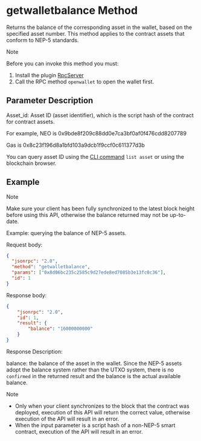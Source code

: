 ﻿# getwalletbalance Method

Returns the balance of the corresponding asset in the wallet, based on the specified asset number. This method applies to the contract assets that conform to NEP-5 standards.

> [!Note]
>
> Before you can invoke this method you must:
>
> 1. Install the plugin [RpcServer](https://github.com/neo-project/neo-plugins/releases) 
> 2. Call the RPC method `openwallet` to open the wallet first.

## Parameter Description

Asset_id: Asset ID (asset identifier), which is the script hash of the contract for contract assets.

For example, NEO is 0x9bde8f209c88dd0e7ca3bf0af0f476cdd8207789

Gas is 0x8c23f196d8a1bfd103a9dcb1f9ccf0c611377d3b

You can query asset ID using the [CLI command](../../../../node/cli/cli.md) `list asset` or using the blockchain browser.

## Example

> [!Note]
>
> Make sure your client has been fully synchronized to the latest block height before using this API, otherwise the balance returned may not be up-to-date.

Example: querying the balance of NEP-5 assets.

Request body:

```json
{
  "jsonrpc": "2.0",
  "method": "getwalletbalance",
  "params": ["0x8d06bc235c2585c9d27ede8ed7085b3e13fc0c36"],
  "id": 1
}
```

Response body:

```json
{
    "jsonrpc": "2.0",
    "id": 1,
    "result": {
        "balance": "16000000000"
    }
}
```

Response Description:

balance: the balance of the asset in the wallet. Since the NEP-5 assets adopt the balance system rather than the UTXO system, there is no `confirmed` in the returned result and the balance is the actual available balance.

> [!Note]
>
> * Only when your client synchronizes to the block that the contract was deployed, execution of this API will return the correct value, otherwise execution of the API will result in an error.
> * When the input parameter is a script hash of a non-NEP-5 smart contract, execution of the API will result in an error.
